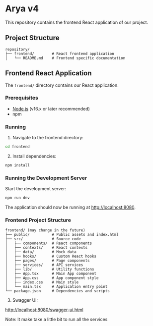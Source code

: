 # Arya v4

This repository contains the frontend React application of our project.

## Project Structure

```
repository/
├── frontend/        # React frontend application
│   └── README.md    # Frontend specific documentation
```

## Frontend React Application

The `frontend/` directory contains our React application.

### Prerequisites

- [Node.js](https://nodejs.org/) (v16.x or later recommended)
- npm

### Running

1. Navigate to the frontend directory:

```bash
cd frontend
```

2. Install dependencies:

```bash
npm install
```

### Running the Development Server

Start the development server:

```bash
npm run dev
```

The application should now be running at [http://localhost:8080](http://localhost:8080).

### Frontend Project Structure

```
frontend/ (may change in the future)
├── public/          # Public assets and index.html
├── src/             # Source code  
│   ├── components/  # React components
│   ├── contexts/    # React contexts
│   ├── data/        # Mock data
│   ├── hooks/       # Custom React hooks
│   ├── pages/       # Page components
│   ├── services/    # API services
│   ├── lib/         # Utility functions
│   ├── App.tsx      # Main App component
│   ├── App.css      # App component style
│   ├── index.css    # Main style
│   └── main.tsx     # Application entry point
└── package.json     # Dependencies and scripts
```



3. Swagger UI:

[http://localhost:8080/swagger-ui.html](http://localhost:8080/swagger-ui.html)

Note: It make take a little bit to run all the services
